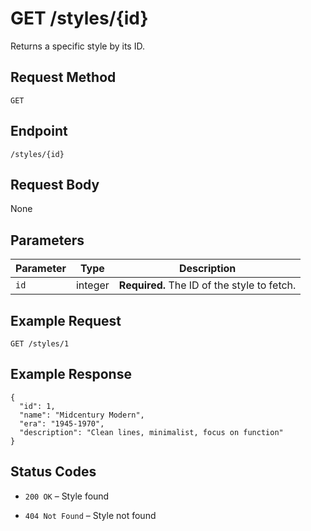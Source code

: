 # GET /styles/{id}

Returns a specific style by its ID.

## Request Method
`GET`

## Endpoint
`/styles/{id}`

## Request Body
None

## Parameters

| Parameter | Type    | Description                            |
|-----------|---------|----------------------------------------|
| `id`      | integer | **Required.** The ID of the style to fetch. |

## Example Request

```http
GET /styles/1
```

## Example Response

```
{
  "id": 1,
  "name": "Midcentury Modern",
  "era": "1945-1970",
  "description": "Clean lines, minimalist, focus on function"
}
```

## Status Codes

* `200 OK` – Style found

* `404 Not Found` – Style not found